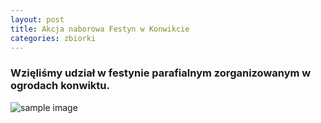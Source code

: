 ```yaml
---
layout: post
title: Akcja naborowa Festyn w Konwikcie
categories: zbiorki
---
```


### Wzięliśmy udział w festynie parafialnym zorganizowanym w ogrodach konwiktu. 

![sample image]({{site.baseurl}}/assets/images/festynKonwikt.jpg)

